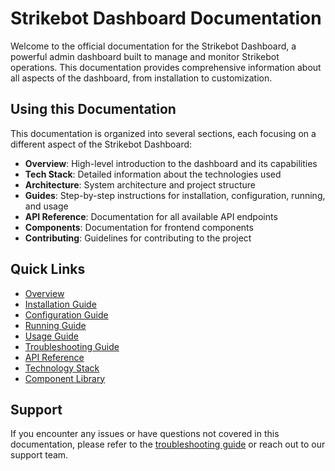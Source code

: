 # Strikebot Dashboard Documentation

Welcome to the official documentation for the Strikebot Dashboard, a powerful admin dashboard built to manage and monitor Strikebot operations. This documentation provides comprehensive information about all aspects of the dashboard, from installation to customization.

## Using this Documentation

This documentation is organized into several sections, each focusing on a different aspect of the Strikebot Dashboard:

- **Overview**: High-level introduction to the dashboard and its capabilities
- **Tech Stack**: Detailed information about the technologies used
- **Architecture**: System architecture and project structure
- **Guides**: Step-by-step instructions for installation, configuration, running, and usage
- **API Reference**: Documentation for all available API endpoints
- **Components**: Documentation for frontend components
- **Contributing**: Guidelines for contributing to the project

## Quick Links

- [Overview](./overview/index.md)
- [Installation Guide](./guides/installation/index.md)
- [Configuration Guide](./guides/configuration/index.md)
- [Running Guide](./guides/running/index.md)
- [Usage Guide](./guides/usage/index.md)
- [Troubleshooting Guide](./guides/troubleshooting/index.md)
- [API Reference](./api-reference/index.md)
- [Technology Stack](./tech-stack/index.md)
- [Component Library](./components/index.md)

## Support

If you encounter any issues or have questions not covered in this documentation, please refer to the [troubleshooting guide](./guides/troubleshooting/index.md) or reach out to our support team.
